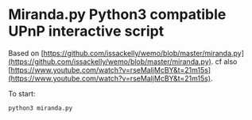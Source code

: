# Miranda.py Python3 compatible UPnP interactive script

Based on [https://github.com/issackelly/wemo/blob/master/miranda.py](https://github.com/issackelly/wemo/blob/master/miranda.py).
cf also [https://www.youtube.com/watch?v=rseMaljMcBY&t=21m15s](https://www.youtube.com/watch?v=rseMaljMcBY&t=21m15s).

To start:

```
python3 miranda.py

